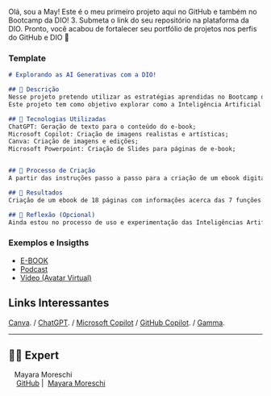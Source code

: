 Olá, sou a May!
Este é o meu primeiro projeto aqui no GitHub e também no Bootcamp da DIO!
    3. Submeta o link do seu repositório na plataforma da DIO. Pronto, você acabou de fortalecer seu portfólio de projetos nos perfis do GitHub e DIO 🚀

### Template

```markdown
# Explorando as AI Generativas com a DIO!

## 📒 Descrição
Nesse projeto pretendo utilizar as estratégias aprendidas no Bootcamp da DIO e aprender como utilizar da melhor maneira possível o potencial das AI Generativas.
Este projeto tem como objetivo explorar como a Inteligência Artificial Generativa pode revolucionar e otimizar o dia a dia do usuário, tanto para fins de trabalho como para estudo. Utilizando IAs generativas, o projeto demonstrará como a criação automatizada de código, correção de erros, otimização de performance, e automatização de tarefas repetitivas pode aumentar a produtividade e eficiência dos desenvolvedores.

## 🤖 Tecnologias Utilizadas
ChatGPT: Geração de texto para o conteúdo do e-book;
Microsoft Copilot: Criação de imagens realistas e artísticas;
Canva: Criação de imagens e edições;
Microsoft Powerpoint: Criação de Slides para páginas de e-book;


## 🧐 Processo de Criação
A partir das instruções passo a passo para a criação de um ebook digital, realizei a entrada de prompts (tanto de "text to image' quanto "text to text") nas plataformas de IA conforme a necessidade do tema escolhido.

## 🚀 Resultados
Criação de um ebook de 18 páginas com informações acerca das 7 funções arquivísticas com exemplos práticos e conclusão acerca da importância da área na era digital atual.

## 💭 Reflexão (Opcional)
Ainda estou no processo de uso e experimentação das Inteligências Artificiais, por enquanto estou no modo exploradora e logo mais volto para deixar as minhas impressões.

```

### Exemplos e Insigths

- [E-BOOK](https://github.com/MayMoreschi/prompts-recipe-to-create-a-ebook/blob/main/Ebook%20-%20Sete%20Funcoes%20Arquivisticas.pdf)
- [Podcast](/exemplos/PODCAST.md)
- [Vídeo (Avatar Virtual)](/exemplos/VIDEO.md)

## Links Interessantes

[Canva](https://www.canva.com/pt_br/). /
[ChatGPT](https://chatgpt.com/auth/login). /
[Microsoft Copilot](https://copilot.microsoft.com/chats/Jwm43MJ6S9QU9oMG41NvN) /
[GitHub Copilot](https://github.com/features/copilot). /
[Gamma](https://gamma.app/).


---
## 👨‍💻 Expert

<p>
    <p>&nbsp&nbsp&nbspMayara Moreschi<br>
    &nbsp&nbsp&nbsp
    <a href="https://github.com/MayMoreschi">
    GitHub</a>&nbsp;|&nbsp;
    <a href="www.linkedin.com/in/

<br/><br/>
<p>

---

⌨️ com 💜 por [Mayara Moreschi](https://github.com/MayMoreschi)

